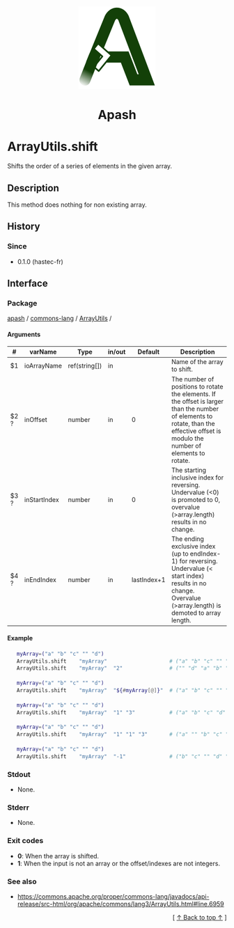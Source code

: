 
<div align='center' id='apash-top'>
  <a href='https://github.com/hastec-fr/apash'>
    <img alt='apash-logo' src='../../../../../../assets/apash-logo.svg'/>
  </a>

  # Apash
</div>


# ArrayUtils.shift
Shifts the order of a series of elements in the given array.
## Description
   This method does nothing for non existing array.

## History
### Since
  * 0.1.0 (hastec-fr)

## Interface
### Package
<!-- apash.packageBegin -->
[apash](../../../apash.md) / [commons-lang](../../commons-lang.md) / [ArrayUtils](../ArrayUtils.md) / 
<!-- apash.packageEnd -->

#### Arguments
 | #      | varName        | Type          | in/out   | Default         | Description                          |
 |--------|----------------|---------------|----------|-----------------|--------------------------------------|
 | $1     | ioArrayName    | ref(string[]) | in       |                 |  Name of the array to shift.         |
 | $2 ?   | inOffset       | number        | in       | 0               |  The number of positions to rotate the elements. If the offset is larger than the number of elements to rotate, than the effective offset is modulo the number of elements to rotate. |
 | $3 ?   | inStartIndex   | number        | in       | 0               |  The starting inclusive index for reversing. Undervalue (<0) is promoted to 0, overvalue (>array.length) results in no change. |
 | $4 ?   | inEndIndex     | number        | in       | lastIndex+1     |  The ending exclusive index (up to endIndex-1) for reversing. Undervalue (< start index) results in no change. Overvalue (>array.length) is demoted to array length. |

#### Example
 ```bash
    myArray=("a" "b" "c" "" "d")
    ArrayUtils.shift    "myArray"                    # ("a" "b" "c" "" "d")
    ArrayUtils.shift    "myArray"  "2"               # ("" "d" "a" "b" "c")

    myArray=("a" "b" "c" "" "d")
    ArrayUtils.shift    "myArray"  "${#myArray[@]}"  # ("a" "b" "c" "" "d")

    myArray=("a" "b" "c" "" "d")
    ArrayUtils.shift    "myArray"  "1" "3"           # ("a" "b" "c" "d" "")

    myArray=("a" "b" "c" "" "d")
    ArrayUtils.shift    "myArray"  "1" "1" "3"       # ("a" "" "b" "c" "d")

    myArray=("a" "b" "c" "" "d")
    ArrayUtils.shift    "myArray"  "-1"              # ("b" "c" "" "d" "a")
 ```

### Stdout
  * None.
### Stderr
  * None.

### Exit codes
  * **0**: When the array is shifted.
  * **1**: When the input is not an array or the offset/indexes are not integers.

### See also
  * https://commons.apache.org/proper/commons-lang/javadocs/api-release/src-html/org/apache/commons/lang3/ArrayUtils.html#line.6959

  <div align='right'>[ <a href='#apash-top'>↑ Back to top ↑</a> ]</div>

